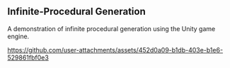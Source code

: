 ## Infinite-Procedural Generation
A demonstration of infinite procedural generation using the Unity game engine.

https://github.com/user-attachments/assets/452d0a09-b1db-403e-b1e6-529861fbf0e3
